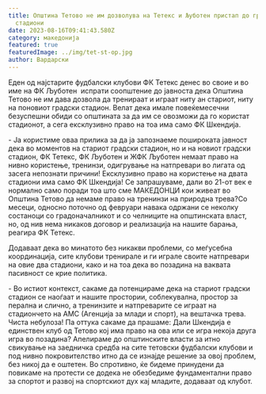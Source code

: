 ```yaml
---
title: Општина Тетово не им дозволува на Тетекс и Љуботен пристап до градските
  стадиони
date: 2023-08-16T09:41:43.580Z
category: македонија
featured: true
featuredImage: ../img/tet-st-op.jpg
author: Вардарски
---
```

<!--StartFragment-->

Еден од најстарите фудбалски клубови ФК Тетекс денес во своие и во име на ФК Љуботен  испрати соопштение до јавноста дека Општина Тетово не им дава дозвола да тренираат и играат ниту ан стариот, ниту на поновиот градски стадион. Велат дека имале повеќемесечни безуспешни обиди со општината за да им се овозможи да го користат стадионот, а сега ексклузивно право на тоа има само ФК Шкендија.

\- Ја користиме оваа прилика за да ја запознаеме пошироката јавност дека во моментов на стариот градски стадион, но и на новиот градски стадион, ФК Тетекс, ФК Љуботен и ЖФК Љуботен немаат право на нивно користење, тренинзи, одигрување на натпревари во лигата од засега непознати причини! Ексклузивно право на користење на двата стадиони има само ФК Шкендија! Се запрашуваме, дали во 21-от век е нормално само поради тоа што сме МАКЕДОНЦИ кои живеат во Општина Тетово да немаме право на тренинзи на природна трева?Со месеци, односно поточно од февруари навака одржани се неколку состаноци со градоначалникот и со челниците на општинската власт, но, од нив нема никаков договор и реализација на нашите барања, реагира ФК Тетекс.

Додаваат дека во минатото без никакви проблеми, со меѓусебна координација, сите клубови тренирале и ги играле своите натпревари на овие два стадиони, како и на тоа дека во позадина на ваквата пасивност се крие политика.

\- Во истиот контекст, сакаме да потенцираме дека на стариот градски стадион се наоѓаат и нашите простории, соблекувална, простор за перална и слично, а тренинзите и натпреварите се играат на стадиончето на АМС (Агенција за млади и спорт), на вештачка трева. Чиста небулоза! Па оттука сакаме да прашаме: Дали Шкендија е единствен клуб од Тетово кој има право на ова или се игра некоја друга игра во позадина? Апелираме до општинските власти за итно свикување на заедничка средба на сите тетовски фудбалски клубови и под нивно покровителство итно да се изнајде решение за овој проблем, без никој да е оштетен. Во спротивно, ќе бидеме принудени да повикаме на протести се додека не обезбедиме фундаментални право за спортот и развој на спортскиот дух кај младите, додаваат од клубот. 

<!--EndFragment-->